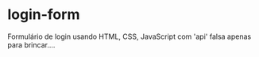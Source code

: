 # login-form
Formulário de login usando HTML, CSS, JavaScript com  'api' falsa apenas para brincar....  
